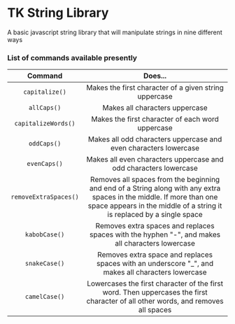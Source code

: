 # TK String Library

A basic javascript string library that will manipulate strings in nine different ways

### List of commands available presently

Command| Does...
:-----:|:-----:
`capitalize()`|Makes the first character of a given string uppercase
`allCaps()`|Makes all characters uppercase
`capitalizeWords()`|Makes the first character of each word uppercase
`oddCaps()`|Makes all odd characters uppercase and even characters lowercase
`evenCaps()`|Makes all even characters uppercase and odd characters lowercase
`removeExtraSpaces()`|Removes all spaces from the beginning and end of a String along with any extra spaces in the middle. If more than one space appears in the middle of a string it is replaced by a single space
`kabobCase()`|Removes extra spaces and replaces spaces with the hyphen "-", and makes all characters lowercase
`snakeCase()`|Removes extra space and replaces spaces with an underscore "_", and makes all characters lowercase
`camelCase()`|Lowercases the first character of the first word. Then uppercases the first character of all other words, and removes all spaces
